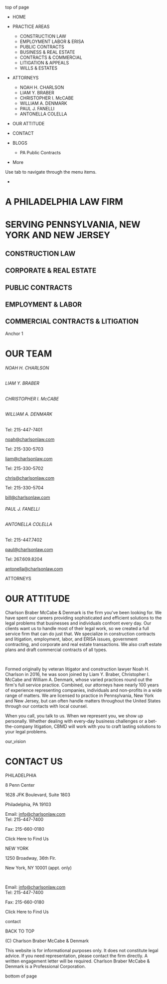 top of page

  * HOME

  * PRACTICE AREAS

    * CONSTRUCTION LAW
    * EMPLOYMENT LABOR & ERISA
    * PUBLIC CONTRACTS
    * BUSINESS & REAL ESTATE
    * CONTRACTS & COMMERCIAL
    * LITIGATION & APPEALS
    * WILLS & ESTATES
  * ATTORNEYS

    * NOAH H. CHARLSON
    * LIAM Y. BRABER
    * CHRISTOPHER I. McCABE
    * WILLIAM A. DENMARK
    * PAUL J. FANELLI
    * ANTONELLA COLELLA
  * OUR ATTITUDE

  * CONTACT

  * BLOGS

    * PA Public Contracts
  * More

Use tab to navigate through the menu items.

  * 

# A PHILADELPHIA LAW FIRM

#  SERVING PENNSYLVANIA, NEW YORK AND NEW JERSEY

## CONSTRUCTION LAW

## CORPORATE & REAL ESTATE

## PUBLIC CONTRACTS

## EMPLOYMENT & LABOR

## COMMERCIAL CONTRACTS & LITIGATION

Anchor 1

# OUR TEAM

###### NOAH H. CHARLSON

###### LIAM Y. BRABER

###### CHRISTOPHER I. McCABE

###### WILLIAM A. DENMARK

Tel: 215-447-7401

noah@charlsonlaw.com

Tel: 215-330-5703

liam@charlsonlaw.com

Tel: 215-330-5702

chris@charlsonlaw.com

Tel: 215-330-5704

bill@charlsonlaw.com

###### PAUL J. FANELLI

###### ANTONELLA COLELLA

Tel: 215-447.7402

paul@charlsonlaw.com

Tel: 267.609.8204

antonella@charlsonlaw.com

ATTORNEYS

# OUR ATTITUDE

Charlson Braber McCabe & Denmark is the firm you've been looking for.   We
have spent our careers providing sophisticated and efficient solutions to the
legal problems that businesses and individuals confront every day.  Our
clients want us to handle most of their legal work, so we created a full
service firm that can do just that.  We specialize in construction contracts
and litigation, employment, labor, and ERISA issues, government contracting,
and corporate and real estate transactions.   We also craft estate plans and
draft commercial contracts of all types.

​

Formed originally by veteran litigator and construction lawyer Noah H.
Charlson in 2016, he was soon joined by Liam Y. Braber, Christopher I. McCabe
and William A. Denmark, whose varied practices round out the firm's full
service practice.  Combined, our attorneys have nearly 100 years of experience
representing companies, individuals and non-profits in a wide range of
matters.  We are licensed to practice in Pennsylvania, New York and New
Jersey, but can often handle matters throughout the United States through our
contacts with local counsel.



When you call, you talk to us.  When we represent you, we show up personally.
Whether dealing with every-day business challenges or a bet-the-company
litigation, CBMD will work with you to craft lasting solutions to your legal
problems.  

our_vision

# CONTACT US

 PHILADELPHIA

8 Penn Center​

1628 JFK Boulevard, Suite 1803

Philadelphia, PA 19103

Email: info@charlsonlaw.com  
Tel:  215-447-7400

Fax: 215-660-0180



Click Here to Find Us

 NEW YORK

1250 Broadway, 36th Flr.

New York, NY 10001 (appt. only)

​

Email: info@charlsonlaw.com  
Tel:  215-447-7400

Fax: 215-660-0180



Click Here to Find Us

contact

BACK TO TOP

(C) Charlson Braber McCabe & Denmark

This website is for informational purposes only.  It does not constitute legal
advice.  If you need representation, please contact the firm directly.  A
written engagement letter will be required.  Charlson Braber McCabe & Denmark
is a  Professional Corporation.

bottom of page

